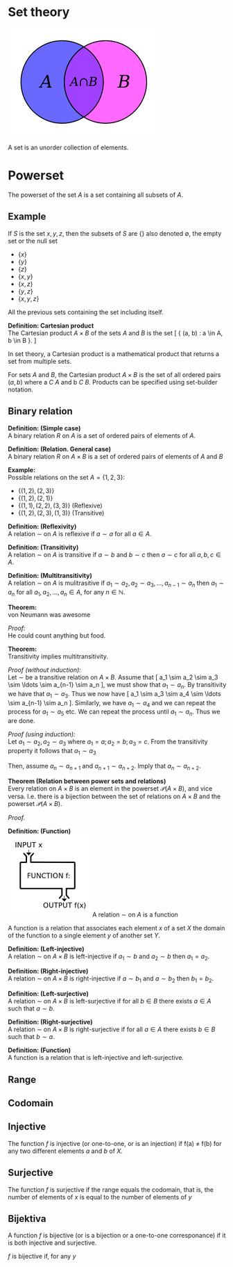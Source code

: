 # Set theory
<img src="/public/img/venn.png"/>

A set is an unorder collection of elements.

# Powerset
The powerset of the set $A$ is a set containing all subsets of $A$.

## Example
If $S$ is the set ${x, y, z}$, then the subsets of $S$ are
$\{\}$ also denoted $\emptyset$, the empty set or the null set

- $\{x\}$
- $\{y\}$
- $\{z\}$
- $\{x, y\}$
- $\{x, z\}$
- $\{y, z\}$
- $\{x, y, z\}$

All the previous sets containing the set including itself.


**Definition: Cartesian product**<br>
The Cartesian product $A \times B$ of the sets $A$ and $B$ is the set
\[ \{ (a, b) : a \in A, b \in B \}. \]


In set theory, a Cartesian product is a mathematical product
that returns a set from multiple sets.

For sets $A$ and $B$, the Cartesian product $A \times B$ is the set of all ordered pairs $(a, b)$ where
a $C$ $A$ and b $C$ $B$.
Products can be specified using set-builder notation.

## Binary relation

**Definition: (Simple case)**<br>
A binary relation $R$ on $A$ is a set of ordered pairs of elements of $A$.

**Definition: (Relation. General case)**<br>
A binary relation $R$ on $A \times B$ is a set of ordered pairs of elements of $A$ and $B$

**Example:**<br>
Possible relations on the set $A = \{1, 2, 3\}$:
- $\{ (1,2), (2,3) \}$
- $\{ (1,2), (2,1) \}$
- $\{ (1,1), (2,2), (3,3) \}$ (Reflexive)
- $\{ (1,2), (2,3), (1,3) \}$ (Transitive)

**Definition: (Reflexivity)**<br>
A relation $\sim$ on $A$ is reflexive if $a\sim a$ for all $a \in A$.

**Definition: (Transitivity)**<br>
A relation $\sim$ on $A$ is transitive if $a\sim b$ and $b\sim c$ then $a\sim c$ for all $a,b,c \in A$.





**Definition: (Multitransitivity)**<br>
A relation $\sim$ on $A$ is mulitrasitive if $a_1\sim a_2, a_2\sim a_3, \ldots, a_{n-1}\sim a_n$ then $a_1\sim a_n$ for all $a_1, a_2, \ldots, a_n \in A$, for any $n \in \mathbb{N}$.

**Theorem:**<br>
von Neumann was awesome

*Proof:*<br>
He could count anything but food.


**Theorem:**<br>
Transitivity implies multitransitivity.

*Proof (without induction):*<br>
Let $\sim$ be a transitive relation on $A\times B$. Assume that \[ a_1 \sim a_2
\sim a_3 \sim \ldots \sim a_{n-1} \sim a_n \], we must show that $a_1 \sim a_n$.
By transitivity we have that $a_1 \sim a_3$. Thus we now have \[ a_1 \sim a_3
\sim a_4 \sim \ldots \sim a_{n-1} \sim a_n \]. Similarly, we have $a_1 \sim a_4$
and we can repeat the process for $a_1 \sim a_5$ etc. We can repeat the process
until $a_1 \sim a_n$. Thus we are done.

*Proof (using induction):*<br>
Let $a_1\sim a_2, a_2\sim a_3$ where $a_1 = a; a_2 = b; a_3 = c$.
From the transitivity property it follows that $a_1\sim a_3$

Then, assume $a_n\sim a_{n+1}$ and $a_{n+1}\sim a_{n+2}$. Imply that $a_n\sim a_{n+2}$.



**Theorem (Relation between power sets and relations)**<br>
Every relation on $A\times B$ is an element in the powerset $\mathcal{P}(A\times
B)$, and vice versa. I.e. there is a bijection between the set of relations on
$A\times B$ and the powerset $\mathcal{P}(A\times B)$.

*Proof.*<br>

**Definition: (Function)**<br>
<img src="/public/img/function.png"/>
A relation $\sim$ on $A$ is a function

A function is a relation that associates each element
$x$ of a set $X$ the domain of the function to
a single element $y$ of another set $Y$.

**Definition: (Left-injective)**<br>
A relation $\sim$ on $A\times B$ is left-injective if $a_1 \sim b$ and $a_2 \sim b$ then $a_1 = a_2$.

**Definition: (Right-injective)**<br>
A relation $\sim$ on $A\times B$ is right-injective if $a \sim b_1$ and $a \sim b_2$ then $b_1 = b_2$.

**Definition: (Left-surjective)**<br>
A relation $\sim$ on $A\times B$ is left-surjective if for all $b \in B$ there exists $a \in A$ such that $a \sim b$.

**Definition: (Right-surjective)**<br>
A relation $\sim$ on $A\times B$ is right-surjective if for all $a \in A$ there exists $b \in B$ such that $b \sim a$.

**Definition: (Function)**<br>
A function is a relation that is left-injective and left-surjective.


## Range

## Codomain

## Injective
The function $f$ is injective (or one-to-one, or is an injection)
if f(a) ≠ f(b) for any two different elements $a$ and $b$ of $X$.

## Surjective
The function $f$ is surjective if the range equals
the codomain, that is, the number of elements of $x$ is equal to the number of elements of $y$

## Bijektiva
A function $f$ is bijective (or is a bijection or a one-to-one corresponance)
if it is both injective and surjective.

$f$ is bijective if, for any $y$
